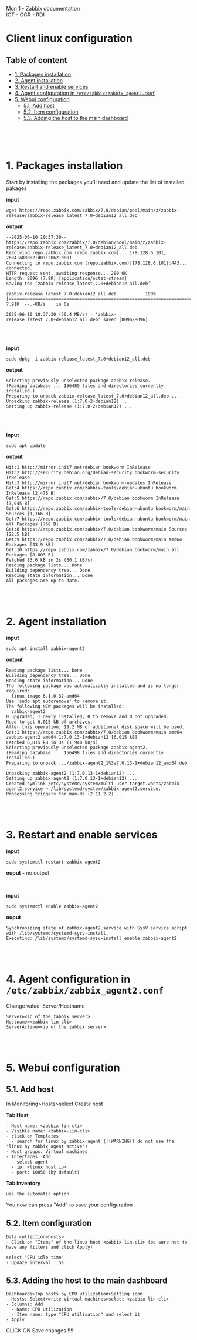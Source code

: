 Mon 1 - Zabbix documentation <br>
ICT - GGR - RDI

# Client linux configuration

## Table of content
- [1. Packages installation](#1-packages-installation)
- [2. Agent installation](#2-agent-installation)
- [3. Restart and enable services](#3-restart-and-enable-services)
- [4. Agent configuration in `/etc/zabbix/zabbix_agent2.conf`](#4-agent-configuration-in-etczabbixzabbix_agent2conf)
- [5. Webui configuration](#5-webui-configuration)
  - [5.1. Add host](#51-add-host)
  - [5.2. Item configuration](#52-item-configuration)
  - [5.3. Adding the host to the main dashboard](#53-adding-the-host-to-the-main-dashboard)



<br>
<br>
<br>

# 1. Packages installation
Start by installing the packages you'll need and update the list of installed pakages

**input**
```
wget https://repo.zabbix.com/zabbix/7.0/debian/pool/main/z/zabbix-release/zabbix-release_latest_7.0+debian12_all.deb
```
**output**
```
--2025-06-10 10:37:30--  https://repo.zabbix.com/zabbix/7.0/debian/pool/main/z/zabbix-release/zabbix-release_latest_7.0+debian12_all.deb
Resolving repo.zabbix.com (repo.zabbix.com)... 178.128.6.101, 2604:a880:2:d0::2062:d001
Connecting to repo.zabbix.com (repo.zabbix.com)|178.128.6.101|:443... connected.
HTTP request sent, awaiting response... 200 OK
Length: 8096 (7.9K) [application/octet-stream]
Saving to: ‘zabbix-release_latest_7.0+debian12_all.deb’

zabbix-release_latest_7.0+debian12_all.deb           100%[=====================================================================================================================>]   7.91K  --.-KB/s    in 0s      

2025-06-10 10:37:30 (56.4 MB/s) - ‘zabbix-release_latest_7.0+debian12_all.deb’ saved [8096/8096]
```
<br>
<br>

**input**
```
sudo dpkg -i zabbix-release_latest_7.0+debian12_all.deb
```
**output**
```
Selecting previously unselected package zabbix-release.
(Reading database ... 156489 files and directories currently installed.)
Preparing to unpack zabbix-release_latest_7.0+debian12_all.deb ...
Unpacking zabbix-release (1:7.0-2+debian12) ...
Setting up zabbix-release (1:7.0-2+debian12) ...
```
<br>
<br>

**input**
```
sudo apt update
```
**output**
```
Hit:1 http://mirror.init7.net/debian bookworm InRelease
Hit:2 http://security.debian.org/debian-security bookworm-security InRelease
Hit:3 http://mirror.init7.net/debian bookworm-updates InRelease        
Get:4 https://repo.zabbix.com/zabbix-tools/debian-ubuntu bookworm InRelease [2,476 B]
Get:5 https://repo.zabbix.com/zabbix/7.0/debian bookworm InRelease [3,945 B]
Get:6 https://repo.zabbix.com/zabbix-tools/debian-ubuntu bookworm/main Sources [1,166 B]
Get:7 https://repo.zabbix.com/zabbix-tools/debian-ubuntu bookworm/main all Packages [766 B]
Get:8 https://repo.zabbix.com/zabbix/7.0/debian bookworm/main Sources [22.5 kB]
Get:9 https://repo.zabbix.com/zabbix/7.0/debian bookworm/main amd64 Packages [43.9 kB]
Get:10 https://repo.zabbix.com/zabbix/7.0/debian bookworm/main all Packages [8,803 B]
Fetched 83.6 kB in 2s (50.1 kB/s)
Reading package lists... Done
Building dependency tree... Done
Reading state information... Done
All packages are up to date.
```
<br>
<br>

# 2. Agent installation
**input**
```
sudo apt install zabbix-agent2
```
**output**
```
Reading package lists... Done
Building dependency tree... Done
Reading state information... Done
The following package was automatically installed and is no longer required:
  linux-image-6.1.0-32-amd64
Use 'sudo apt autoremove' to remove it.
The following NEW packages will be installed:
  zabbix-agent2
0 upgraded, 1 newly installed, 0 to remove and 0 not upgraded.
Need to get 6,015 kB of archives.
After this operation, 19.2 MB of additional disk space will be used.
Get:1 https://repo.zabbix.com/zabbix/7.0/debian bookworm/main amd64 zabbix-agent2 amd64 1:7.0.13-1+debian12 [6,015 kB]
Fetched 6,015 kB in 3s (1,940 kB/s)              
Selecting previously unselected package zabbix-agent2.
(Reading database ... 156498 files and directories currently installed.)
Preparing to unpack .../zabbix-agent2_1%3a7.0.13-1+debian12_amd64.deb ...
Unpacking zabbix-agent2 (1:7.0.13-1+debian12) ...
Setting up zabbix-agent2 (1:7.0.13-1+debian12) ...
Created symlink /etc/systemd/system/multi-user.target.wants/zabbix-agent2.service → /lib/systemd/system/zabbix-agent2.service.
Processing triggers for man-db (2.11.2-2) ...
```
<br>
<br>

# 3. Restart and enable services
**input**
```
sudo systemctl restart zabbix-agent2
```
**ouput** - no output

<br>

**input**
```
sudo systemctl enable zabbix-agent2
```
**ouput**
```
Synchronizing state of zabbix-agent2.service with SysV service script with /lib/systemd/systemd-sysv-install.
Executing: /lib/systemd/systemd-sysv-install enable zabbix-agent2
```
<br>
<br>

# 4. Agent configuration in `/etc/zabbix/zabbix_agent2.conf`

Change value: Server/Hostname
```
Server=<ip of the zabbix server>
Hostname=<zabbix-lin-cli>
ServerActive=<ip of the zabbix server>
```
<br>
<br>

# 5. Webui configuration

## 5.1. Add host

In Monitoring>Hosts>select Create host

**Tab Host**
```
- Host name: <zabbix-lin-cli>
- Visible name: <zabbix-lin-cli>
- click on Templates
  - search for linux by zabbix agent (!!WARNING!! do not use the "linux by zabbix agent active")
- Host groups: Virtual machines
- Interfaces: Add
  - select agent
  - ip: <linux host ip>
  - port: 10050 (by default)
```
**Tab inventory**
```
use the automatic option
```
You now can press "Add" to save your configuration
## 5.2. Item configuration
```
Data collection>hosts>
- Click on "Items" of the linux host <zabbix-lin-cli> (be sure not to have any filters and click Apply)

select "CPU idle time"
- Update interval : 5s
```
## 5.3. Adding the host to the main dashboard
```
Dashboards>Top hosts by CPU utilization>Setting icon
- Hosts: Select>write Virtual machines>select <zabbix-lin-cli>
- Columns: Add
  - Name: CPU utilization
  - Item name: type "CPU utilisation" and select it
- Apply
```
CLICK ON Save changes !!!!!
